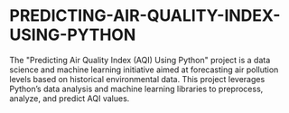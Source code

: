 # PREDICTING-AIR-QUALITY-INDEX-USING-PYTHON
The "Predicting Air Quality Index (AQI) Using Python" project is a data science and machine learning initiative aimed at forecasting air pollution levels based on historical environmental data. This project leverages Python’s data analysis and machine learning libraries to preprocess, analyze, and predict AQI values.
